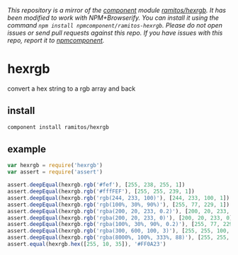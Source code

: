 *This repository is a mirror of the [component](http://component.io) module [ramitos/hexrgb](http://github.com/ramitos/hexrgb). It has been modified to work with NPM+Browserify. You can install it using the command `npm install npmcomponent/ramitos-hexrgb`. Please do not open issues or send pull requests against this repo. If you have issues with this repo, report it to [npmcomponent](https://github.com/airportyh/npmcomponent).*
# hexrgb

convert a hex string to a rgb array and back

## install

```bash
component install ramitos/hexrgb
```

## example

```js
var hexrgb = require('hexrgb')
var assert = require('assert')

assert.deepEqual(hexrgb.rgb('#fef'), [255, 238, 255, 1])
assert.deepEqual(hexrgb.rgb('#fffFEF'), [255, 255, 239, 1])
assert.deepEqual(hexrgb.rgb('rgb(244, 233, 100)'), [244, 233, 100, 1])
assert.deepEqual(hexrgb.rgb('rgb(100%, 30%, 90%)'), [255, 77, 229, 1])
assert.deepEqual(hexrgb.rgb('rgba(200, 20, 233, 0.2)'), [200, 20, 233, 0.2])
assert.deepEqual(hexrgb.rgb('rgba(200, 20, 233, 0)'), [200, 20, 233, 0])
assert.deepEqual(hexrgb.rgb('rgba(100%, 30%, 90%, 0.2)'), [255, 77, 229, 0.2])
assert.deepEqual(hexrgb.rgb('rgba(300, 600, 100, 3)'), [255, 255, 100, 1])
assert.deepEqual(hexrgb.rgb('rgba(8000%, 100%, 333%, 88)'), [255, 255, 255, 1])
assert.equal(hexrgb.hex([255, 10, 35]), '#FF0A23')
```

